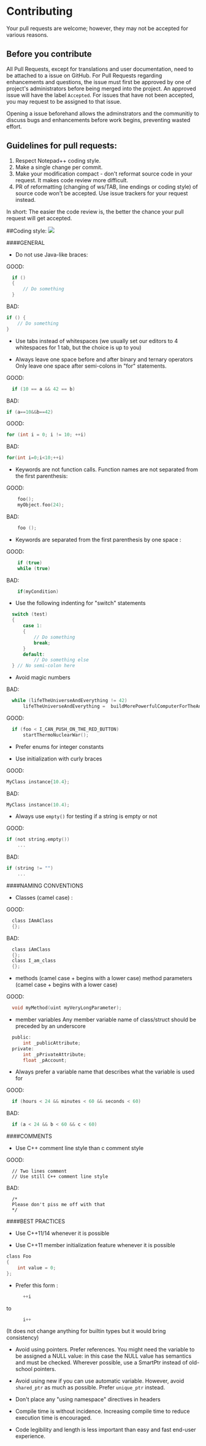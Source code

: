 # Contributing

Your pull requests are welcome; however, they may not be accepted for various reasons.




## Before you contribute

All Pull Requests, except for translations and user documentation, need to be
attached to a issue on GitHub. For Pull Requests regarding enhancements and questions,
the issue must first be approved by one of project's administrators before being
merged into the project. An approved issue will have the label `Accepted`. For issues
that have not been accepted, you may request to be assigned to that issue.

Opening a issue beforehand allows the adminstrators and the communitiy to discuss
bugs and enhancements before work begins, preventing wasted effort.




## Guidelines for pull requests:

1. Respect Notepad++ coding style.
2. Make a single change per commit.
3. Make your modification compact - don't reformat source code in your request. It makes code review more difficult.
4. PR of reformatting (changing of ws/TAB, line endings or coding style) of source code won't be accepted. Use issue trackers for your request instead.


In short: The easier the code review is, the better the chance your pull request will get accepted.





##Coding style:
<img src="https://notepad-plus-plus.org/assets/images/good-bad-practice.jpg">

####GENERAL

* Do not use Java-like braces:

GOOD:
```c
  if ()
  {
      // Do something
  }
```
BAD:
  ```c
  if () {
      // Do something
  }
```
* Use tabs instead of whitespaces (we usually set our editors to 4
  whitespaces for 1 tab, but the choice is up to you)


* Always leave one space before and after binary and ternary operators
  Only leave one space after semi-colons in "for" statements.

GOOD:
```c
  if (10 == a && 42 == b)
```
BAD:
  ```c
  if (a==10&&b==42)
```
GOOD:
  ```c
  for (int i = 0; i != 10; ++i)
  ```
BAD:
  ```c
  for(int i=0;i<10;++i)
```
* Keywords are not function calls.
  Function names are not separated from the first parenthesis:

GOOD:
```c
    foo();
    myObject.foo(24);
```
BAD:
```c
    foo ();
```
* Keywords are separated from the first parenthesis by one space :

GOOD:
```c
    if (true)
    while (true)
```
BAD:
```c
    if(myCondition)
```

* Use the following indenting for "switch" statements
```c
  switch (test)
  {
      case 1:
	  {
	      // Do something
	      break;
	  }
	  default:
	      // Do something else
  } // No semi-colon here
```

* Avoid magic numbers

BAD:
```c
  while (lifeTheUniverseAndEverything != 42)
      lifeTheUniverseAndEverything =  buildMorePowerfulComputerForTheAnswer();
```
GOOD:
```c
  if (foo < I_CAN_PUSH_ON_THE_RED_BUTTON)
      startThermoNuclearWar();
```

* Prefer enums for integer constants

* Use initialization with curly braces

GOOD:
```c
MyClass instance{10.4};
```
BAD:
```c
MyClass instance(10.4);
```

* Always use `empty()` for testing if a string is empty or not

GOOD:
```c
if (not string.empty())
	...
```
BAD:
```c
if (string != "")
	...
```



####NAMING CONVENTIONS

* Classes (camel case) :

GOOD:
```c
  class IAmAClass
  {};
```
BAD:
```c
  class iAmClass
  {};
  class I_am_class
  {};
```

* methods (camel case + begins with a lower case)
  method parameters (camel case + begins with a lower case)

GOOD:
```c
  void myMethod(uint myVeryLongParameter);
```
* member variables
  Any member variable name of class/struct should be preceded by an underscore
```c
  public:
      int _publicAttribute;
  private:
      int _pPrivateAttribute;
      float _pAccount;
```

* Always prefer a variable name that describes what the variable is used for

GOOD:
```c
  if (hours < 24 && minutes < 60 && seconds < 60)
```
BAD:
```c
  if (a < 24 && b < 60 && c < 60)
```

####COMMENTS

* Use C++ comment line style than c comment style

GOOD:
```
  // Two lines comment
  // Use still C++ comment line style
```
BAD:
```
  /*
  Please don't piss me off with that
  */
```


####BEST PRACTICES

* Use C++11/14 whenever it is possible

* Use C++11 member initialization feature whenever it is possible
```c
class Foo
{
	int value = 0;
};
```

* Prefer this form :
```c
      ++i
```
   to
```c
      i++
```
   (It does not change anything for builtin types but it would bring consistency)


* Avoid using pointers. Prefer references. You might need the variable to
  be assigned a NULL value: in this case the NULL value has semantics and must
  be checked. Wherever possible, use a SmartPtr instead of old-school pointers.

* Avoid using new if you can use automatic variable.
  However, avoid `shared_ptr` as much as possible. Prefer `unique_ptr` instead.

* Don't place any "using namespace" directives in headers

* Compile time is without incidence. Increasing compile time to reduce execution
  time is encouraged.

* Code legibility and length is less important than easy and fast end-user experience.
